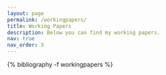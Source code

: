 ```yaml
---
layout: page
permalink: /workingpapers/
title: Working Papers
description: Below you can find my working papers. 
nav: true
nav_order: 3
---
```


<!-- _pages/publications.md -->
<div class="publications">

{% bibliography -f workingpapers %}

</div>